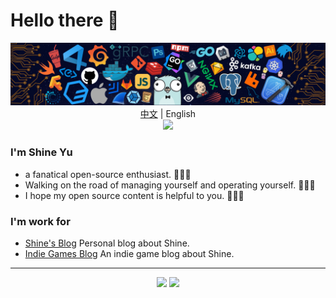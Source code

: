 # Hello there 👋

<p align="center">
<img src="./icons/header_.png"></img>
<a href="README.md">中文</a> | English</br>
<img src="https://readme-typing-svg.herokuapp.com?size=18&duration=6000&lines=Cpp+%7C+Python+%7C+Rust+%7C+Go+Developer"></img>
</p>

### I'm Shine Yu

* a fanatical open-source enthusiast. 🚀🚀🚀
* Walking on the road of managing yourself and operating yourself. 🌱🌱🌱
* I hope my open source content is helpful to you. 🔰🔰🔰

### I'm work for

* [Shine's Blog](https://blog.shineyu.cn) Personal blog about Shine.
* [Indie Games Blog](https://indie-games-blog.shineyu.cn/) An indie game blog about Shine.

---
  
<p align="center">
  <img height="160" src="https://github-readme-stats.vercel.app/api/top-langs/?username=ShineYull&theme=react&hide=html,css,dockerfile,shell,Objective-C,cmake,scss,JavaScript,ejs,stylus&count_private=true&show_icons=true&hide_border=true&layout=compact"/>
  
  <img height="160" src="https://github-readme-stats.vercel.app/api?username=ShineYull&count_private=true&show_icons=true&theme=onedark&include_all_commits=true&hide_border=true"/>
</p>